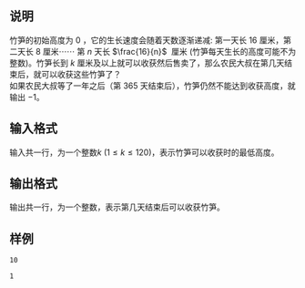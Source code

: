 <h2>说明</h2>

竹笋的初始高度为 $0$ ，它的生长速度会随着天数逐渐递减: 第一天长 $16$ 厘米，第二天长 $8$ 厘米⋯⋯ 第 $n$ 天长 $\frac{16}{n}$ &nbsp;厘米 (竹笋每天生长的高度可能不为整数)。竹笋长到 $k$ 厘米及以上就可以收获然后售卖了，那么农民大叔在第几天结束后，就可以收获这些竹笋了？<br />
如果农民大叔等了一年之后（第 $365$ 天结束后），竹笋仍然不能达到收获高度，就输出 $-1$。
<h2>输入格式</h2>

输入共一行，为一个整数$k$ ($1≤k≤120$)，表示竹笋可以收获时的最低高度。

<h2>输出格式</h2>

输出共一行，为一个整数，表示第几天结束后可以收获竹笋。

<h2>样例</h2>
<pre><code class="language-input1">10</code></pre><pre><code class="language-output1">1</code></pre>
